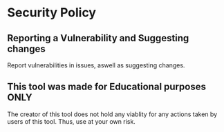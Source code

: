 # Security Policy

## Reporting a Vulnerability and Suggesting changes

Report vulnerabilities in issues, aswell as suggesting changes.

## This tool was made for Educational purposes ONLY

The creator of this tool does not hold any viablity for any actions taken by users of this tool.
Thus, use at your own risk.




